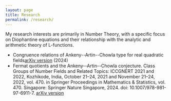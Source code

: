 ```yaml
---
layout: page
title: Research
permalink: /research/
---
```

My research interests are primarily in Number Theory, with a specific focus on Diophantine equations and their relationship with the analytic and arithmetic theory of L-functions.

- Congruence relations of Ankeny--Artin--Chowla type for real quadratic fields[arXiv version](https://arxiv.org/abs/2410.20934) (2024)
- Fermat quotients and the Ankeny--Artin--Chowla conjecture. Class Groups of Number Fields and Related Topics: ICCGNERT 2021 and 2022, Kozhikode, India, October 21–24, 2021 and November 21–24, 2022, vol. 470. in Springer Proceedings in Mathematics & Statistics, vol. 470. Singapore: Springer Nature Singapore, 2024. doi: 10.1007/978-981-97-6911-7. [arXiv version](https://arxiv.org/abs/2304.02789)

